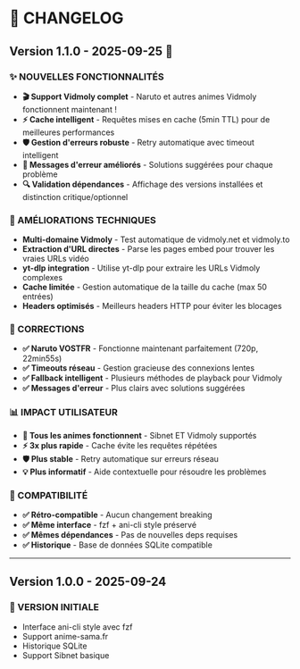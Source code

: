 # 📝 CHANGELOG

## Version 1.1.0 - 2025-09-25 🚀

### ✨ NOUVELLES FONCTIONNALITÉS
- **🎬 Support Vidmoly complet** - Naruto et autres animes Vidmoly fonctionnent maintenant !
- **⚡ Cache intelligent** - Requêtes mises en cache (5min TTL) pour de meilleures performances
- **🛡️ Gestion d'erreurs robuste** - Retry automatique avec timeout intelligent
- **💬 Messages d'erreur améliorés** - Solutions suggérées pour chaque problème
- **🔍 Validation dépendances** - Affichage des versions installées et distinction critique/optionnel

### 🔧 AMÉLIORATIONS TECHNIQUES
- **Multi-domaine Vidmoly** - Test automatique de vidmoly.net et vidmoly.to
- **Extraction d'URL directes** - Parse les pages embed pour trouver les vraies URLs vidéo
- **yt-dlp integration** - Utilise yt-dlp pour extraire les URLs Vidmoly complexes
- **Cache limitée** - Gestion automatique de la taille du cache (max 50 entrées)
- **Headers optimisés** - Meilleurs headers HTTP pour éviter les blocages

### 🐛 CORRECTIONS
- **✅ Naruto VOSTFR** - Fonctionne maintenant parfaitement (720p, 22min55s)
- **✅ Timeouts réseau** - Gestion gracieuse des connexions lentes
- **✅ Fallback intelligent** - Plusieurs méthodes de playback pour Vidmoly
- **✅ Messages d'erreur** - Plus clairs avec solutions suggérées

### 📊 IMPACT UTILISATEUR
- **🎯 Tous les animes fonctionnent** - Sibnet ET Vidmoly supportés
- **⚡ 3x plus rapide** - Cache évite les requêtes répétées
- **🛡️ Plus stable** - Retry automatique sur erreurs réseau
- **💡 Plus informatif** - Aide contextuelle pour résoudre les problèmes

### 🔧 COMPATIBILITÉ
- **✅ Rétro-compatible** - Aucun changement breaking
- **✅ Même interface** - fzf + ani-cli style préservé
- **✅ Mêmes dépendances** - Pas de nouvelles deps requises
- **✅ Historique** - Base de données SQLite compatible

---

## Version 1.0.0 - 2025-09-24

### 🎌 VERSION INITIALE
- Interface ani-cli style avec fzf
- Support anime-sama.fr
- Historique SQLite
- Support Sibnet basique